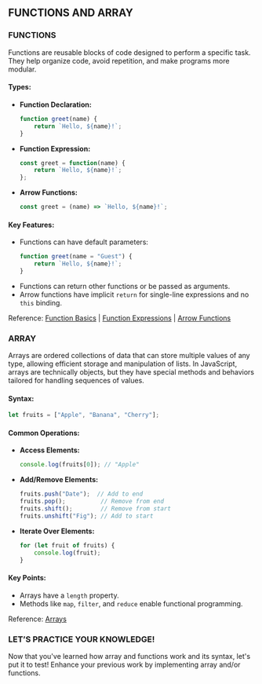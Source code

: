 ## FUNCTIONS AND ARRAY
### FUNCTIONS 
Functions are reusable blocks of code designed to perform a specific task. They help organize code, avoid repetition, and make programs more modular.

#### Types:
- **Function Declaration:**
  ```javascript
  function greet(name) {
      return `Hello, ${name}!`;
  }
  ```
- **Function Expression:**
  ```javascript
  const greet = function(name) {
      return `Hello, ${name}!`;
  };
  ```
- **Arrow Functions:**
  ```javascript
  const greet = (name) => `Hello, ${name}!`;
  ```

#### Key Features:
- Functions can have default parameters:
  ```javascript
  function greet(name = "Guest") {
      return `Hello, ${name}!`;
  }
  ```
- Functions can return other functions or be passed as arguments.
- Arrow functions have implicit `return` for single-line expressions and no `this` binding.

Reference: [Function Basics](https://javascript.info/function-basics) | [Function Expressions](https://javascript.info/function-expressions) | [Arrow Functions](https://javascript.info/arrow-functions-basics)

### ARRAY 
Arrays are ordered collections of data that can store multiple values of any type, allowing efficient storage and manipulation of lists. In JavaScript, arrays are technically objects, but they have special methods and behaviors tailored for handling sequences of values.
#### Syntax:
```javascript
let fruits = ["Apple", "Banana", "Cherry"];
```

#### Common Operations:
- **Access Elements:**
  ```javascript
  console.log(fruits[0]); // "Apple"
  ```
- **Add/Remove Elements:**
  ```javascript
  fruits.push("Date");  // Add to end
  fruits.pop();          // Remove from end
  fruits.shift();        // Remove from start
  fruits.unshift("Fig"); // Add to start
  ```
- **Iterate Over Elements:**
  ```javascript
  for (let fruit of fruits) {
      console.log(fruit);
  }
  ```

#### Key Points:
- Arrays have a `length` property.
- Methods like `map`, `filter`, and `reduce` enable functional programming.

Reference: [Arrays](https://javascript.info/array)

### LET’S PRACTICE YOUR KNOWLEDGE!
Now that you've learned how array and functions work and its syntax, let's put it to test! 
Enhance your previous work by implementing array and/or functions.
